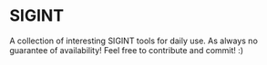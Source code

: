 # SIGINT
A collection of interesting SIGINT tools for daily use. As always no guarantee of availability! Feel free to contribute and commit! :)
